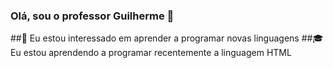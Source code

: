 ### Olá, sou o professor Guilherme 👋

##👀 Eu estou interessado em aprender a programar novas linguagens
##🎓 Eu estou aprendendo a programar recentemente a linguagem HTML 
<!--
**GuilhermeLeite30/GuilhermeLeite30** is a ✨ _special_ ✨ repository because its `README.md` (this file) appears on your GitHub profile.

Here are some ideas to get you started:

- 🔭 I’m currently working on ...
- 🌱 I’m currently learning ...
- 👯 I’m looking to collaborate on ...
- 🤔 I’m looking for help with ...
- 💬 Ask me about ...
- 📫 How to reach me: ...
- 😄 Pronouns: ...
- ⚡ Fun fact: ...
-->
